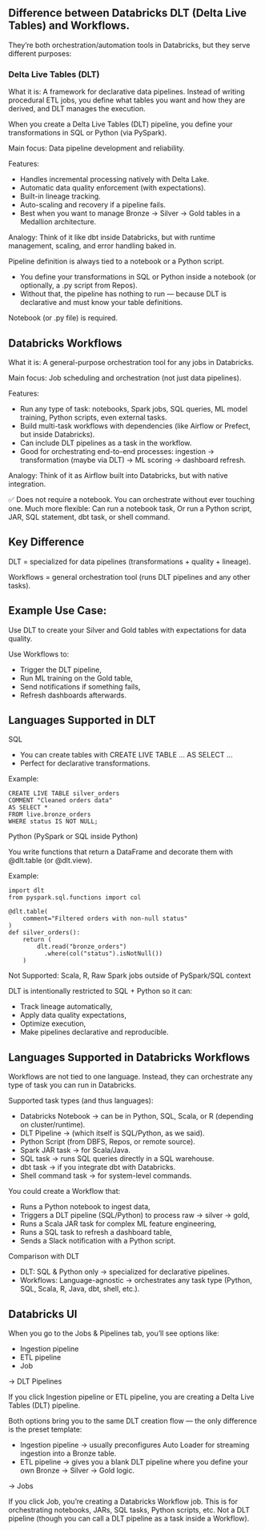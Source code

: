 ## Difference between Databricks DLT (Delta Live Tables) and Workflows.

They’re both orchestration/automation tools in Databricks, but they serve different purposes:


### Delta Live Tables (DLT)

What it is: A framework for declarative data pipelines. Instead of writing procedural ETL jobs, you define what tables you want and how they are derived, and DLT manages the execution.

When you create a Delta Live Tables (DLT) pipeline, you define your transformations in SQL or Python (via PySpark).

Main focus: Data pipeline development and reliability.

Features:

- Handles incremental processing natively with Delta Lake.
- Automatic data quality enforcement (with expectations).
- Built-in lineage tracking.
- Auto-scaling and recovery if a pipeline fails.
- Best when you want to manage Bronze → Silver → Gold tables in a Medallion architecture.

Analogy: Think of it like dbt inside Databricks, but with runtime management, scaling, and error handling baked in.

Pipeline definition is always tied to a notebook or a Python script.
- You define your transformations in SQL or Python inside a notebook (or optionally, a .py script from Repos).
- Without that, the pipeline has nothing to run — because DLT is declarative and must know your table definitions.

Notebook (or .py file) is required.


## Databricks Workflows

What it is: A general-purpose orchestration tool for any jobs in Databricks.

Main focus: Job scheduling and orchestration (not just data pipelines).

Features:

- Run any type of task: notebooks, Spark jobs, SQL queries, ML model training, Python scripts, even external tasks.
- Build multi-task workflows with dependencies (like Airflow or Prefect, but inside Databricks).
- Can include DLT pipelines as a task in the workflow.
- Good for orchestrating end-to-end processes: ingestion → transformation (maybe via DLT) → ML scoring → dashboard refresh.

Analogy: Think of it as Airflow built into Databricks, but with native integration.

✅ Does not require a notebook. You can orchestrate without ever touching one.
Much more flexible: Can run a notebook task, Or run a Python script, JAR, SQL statement, dbt task, or shell command.


## Key Difference

DLT = specialized for data pipelines (transformations + quality + lineage).

Workflows = general orchestration tool (runs DLT pipelines and any other tasks).


## Example Use Case:

Use DLT to create your Silver and Gold tables with expectations for data quality.

Use Workflows to:
- Trigger the DLT pipeline,
- Run ML training on the Gold table,
- Send notifications if something fails,
- Refresh dashboards afterwards.


## Languages Supported in DLT

SQL

- You can create tables with CREATE LIVE TABLE ... AS SELECT ...
- Perfect for declarative transformations.

Example:
```
CREATE LIVE TABLE silver_orders
COMMENT "Cleaned orders data"
AS SELECT *
FROM live.bronze_orders
WHERE status IS NOT NULL;
```

Python (PySpark or SQL inside Python)

You write functions that return a DataFrame and decorate them with @dlt.table (or @dlt.view).

Example:
```
import dlt
from pyspark.sql.functions import col

@dlt.table(
    comment="Filtered orders with non-null status"
)
def silver_orders():
    return (
        dlt.read("bronze_orders")
          .where(col("status").isNotNull())
    )
```

Not Supported: Scala, R, Raw Spark jobs outside of PySpark/SQL context

DLT is intentionally restricted to SQL + Python so it can:
- Track lineage automatically,
- Apply data quality expectations,
- Optimize execution,
- Make pipelines declarative and reproducible.


## Languages Supported in Databricks Workflows

Workflows are not tied to one language. Instead, they can orchestrate any type of task you can run in Databricks.

Supported task types (and thus languages):
- Databricks Notebook → can be in Python, SQL, Scala, or R (depending on cluster/runtime).
- DLT Pipeline → (which itself is SQL/Python, as we said).
- Python Script (from DBFS, Repos, or remote source).
- Spark JAR task → for Scala/Java.
- SQL task → runs SQL queries directly in a SQL warehouse.
- dbt task → if you integrate dbt with Databricks.
- Shell command task → for system-level commands.

You could create a Workflow that:
- Runs a Python notebook to ingest data,
- Triggers a DLT pipeline (SQL/Python) to process raw → silver → gold,
- Runs a Scala JAR task for complex ML feature engineering,
- Runs a SQL task to refresh a dashboard table,
- Sends a Slack notification with a Python script.

Comparison with DLT
- DLT: SQL & Python only → specialized for declarative pipelines.
- Workflows: Language-agnostic → orchestrates any task type (Python, SQL, Scala, R, Java, dbt, shell, etc.).


## Databricks UI

When you go to the Jobs & Pipelines tab, you’ll see options like:
- Ingestion pipeline
- ETL pipeline
- Job


-> DLT Pipelines

If you click Ingestion pipeline or ETL pipeline, you are creating a Delta Live Tables (DLT) pipeline.

Both options bring you to the same DLT creation flow — the only difference is the preset template:
- Ingestion pipeline → usually preconfigures Auto Loader for streaming ingestion into a Bronze table.
- ETL pipeline → gives you a blank DLT pipeline where you define your own Bronze → Silver → Gold logic.


-> Jobs

If you click Job, you’re creating a Databricks Workflow job.
This is for orchestrating notebooks, JARs, SQL tasks, Python scripts, etc.
Not a DLT pipeline (though you can call a DLT pipeline as a task inside a Workflow).